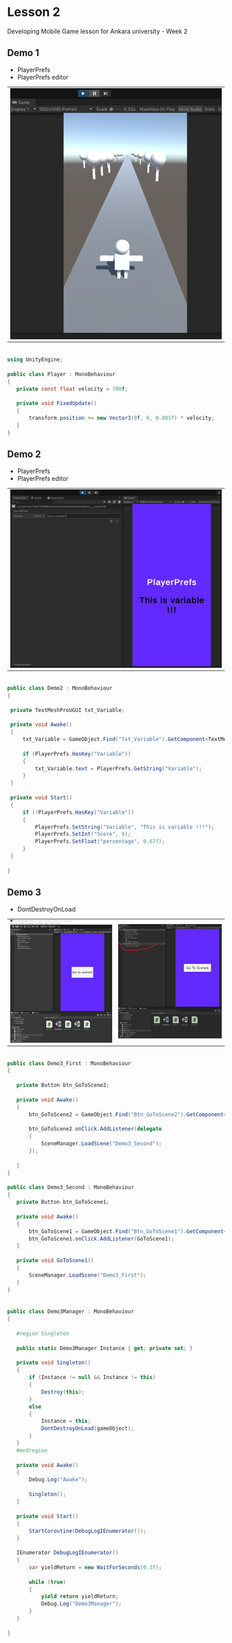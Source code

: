 
<!-- # ![mg-builder](/img~/mg-builder.png) -->

# Lesson 2

Developing Mobile Game lesson for Ankara university - Week 2

## Demo 1 

* PlayerPrefs
* PlayerPrefs editor

<table>

  <tr>
    <td><img src="https://raw.githubusercontent.com/bunyamineymen/Lesson2_DevelopingMobileGame/main/Assets/_Resources/demo1.png"></td>

  </tr>
 </table>

 ```csharp

using UnityEngine;

public class Player : MonoBehaviour
{
    private const float velocity = 700f;

    private void FixedUpdate()
    {
        transform.position += new Vector3(0f, 0, 0.001f) * velocity;
    }
}

  ```



  ## Demo 2

* PlayerPrefs
* PlayerPrefs editor

<table>

  <tr>
    <td><img src="https://raw.githubusercontent.com/bunyamineymen/Lesson2_DevelopingMobileGame/main/Assets/_Resources/demo2.png"></td>

  </tr>
 </table>

   ```csharp

public class Demo2 : MonoBehaviour
{

    private TextMeshProUGUI txt_Variable;

    private void Awake()
    {
        txt_Variable = GameObject.Find("Txt_Variable").GetComponent<TextMeshProUGUI>();

        if (PlayerPrefs.HasKey("Variable"))
        {
            txt_Variable.text = PlayerPrefs.GetString("Variable");
        }
    }

    private void Start()
    {
        if (!PlayerPrefs.HasKey("Variable"))
        {
            PlayerPrefs.SetString("Variable", "This is variable !!!");
            PlayerPrefs.SetInt("Score", 9);
            PlayerPrefs.SetFloat("percentage", 0.67f);
        }
    }

}

  ```

## Demo 3

* DontDestroyOnLoad

<table>

  <tr>
    <td><img src="https://raw.githubusercontent.com/bunyamineymen/Lesson2_DevelopingMobileGame/main/Assets/_Resources/demo3.png"></td>

  <td><img src="https://raw.githubusercontent.com/bunyamineymen/Lesson2_DevelopingMobileGame/main/Assets/_Resources/demo3_2.png">
    </td>

  </tr>
 </table>

 ```csharp

public class Demo3_First : MonoBehaviour
{

    private Button btn_GoToScene2;

    private void Awake()
    {
        btn_GoToScene2 = GameObject.Find("Btn_GoToScene2").GetComponent<Button>();

        btn_GoToScene2.onClick.AddListener(delegate
        {
            SceneManager.LoadScene("Demo3_Second");
        });

    }
}

public class Demo3_Second : MonoBehaviour
{
    private Button btn_GoToScene1;

    private void Awake()
    {
        btn_GoToScene1 = GameObject.Find("Btn_GoToScene1").GetComponent<Button>();
        btn_GoToScene1.onClick.AddListener(GoToScene1);
    }

    private void GoToScene1()
    {
        SceneManager.LoadScene("Demo3_First");
    }
}


public class Demo3Manager : MonoBehaviour
{

    #region Singleton

    public static Demo3Manager Instance { get; private set; }

    private void Singleton()
    {
        if (Instance != null && Instance != this)
        {
            Destroy(this);
        }
        else
        {
            Instance = this;
            DontDestroyOnLoad(gameObject);
        }
    }
    #endregion

    private void Awake()
    {
        Debug.Log("Awake");

        Singleton();
    }

    private void Start()
    {
        StartCoroutine(DebugLogIEnumerator());
    }

    IEnumerator DebugLogIEnumerator()
    {
        var yieldReturn = new WaitForSeconds(0.3f);

        while (true)
        {
            yield return yieldReturn;
            Debug.Log("Demo3Manager");
        }
    }

}


  ```


